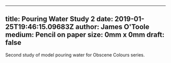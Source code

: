
---
title: Pouring Water Study 2
date: 2019-01-25T19:46:15.09683Z
author: James O'Toole
medium: Pencil on paper
size: 0mm x 0mm
draft: false
---

Second study of model pouring water for Obscene Colours series.

